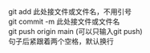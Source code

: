 git add 此处接文件或文件名，不用引号  
git commit -m 此处接文件或文件名  
git push origin main (可以只输入git push)  
句子后紧跟着两个空格，默认换行